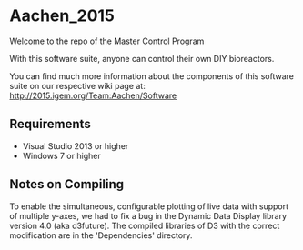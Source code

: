 # Aachen_2015
Welcome to the repo of the Master Control Program

With this software suite, anyone can control their own DIY bioreactors.

You can find much more information about the components of this software suite on our respective wiki page at: http://2015.igem.org/Team:Aachen/Software

## Requirements
+ Visual Studio 2013 or higher
+ Windows 7 or higher

## Notes on Compiling
To enable the simultaneous, configurable plotting of live data with support of multiple y-axes, we had to fix a bug in the Dynamic Data Display library version 4.0 (aka d3future). The compiled libraries of D3 with the correct modification are in the 'Dependencies' directory.
